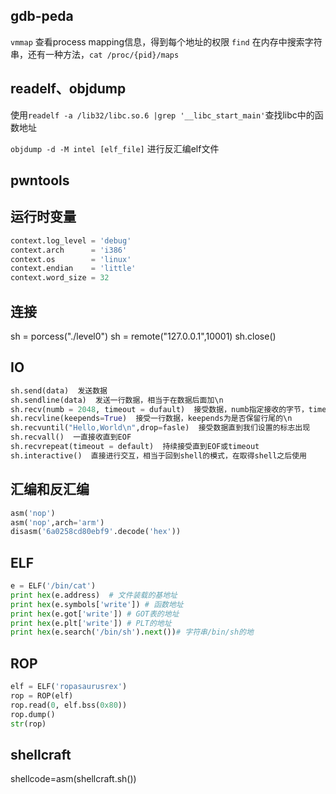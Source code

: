 ## gdb-peda
`vmmap`
查看process mapping信息，得到每个地址的权限
`find` 在内存中搜索字符串，还有一种方法，`cat /proc/{pid}/maps` 

## readelf、objdump
使用`readelf -a /lib32/libc.so.6 |grep '__libc_start_main'`查找libc中的函数地址

`objdump -d -M intel [elf_file]` 进行反汇编elf文件

## pwntools



## 运行时变量
```py
context.log_level = 'debug'
context.arch      = 'i386'
context.os        = 'linux'
context.endian    = 'little'
context.word_size = 32
```

## 连接
sh = porcess("./level0")
sh = remote("127.0.0.1",10001)
sh.close()  
## IO

```py
sh.send(data)  发送数据
sh.sendline(data)  发送一行数据，相当于在数据后面加\n
sh.recv(numb = 2048, timeout = dufault)  接受数据，numb指定接收的字节，timeout指定超时
sh.recvline(keepends=True)  接受一行数据，keepends为是否保留行尾的\n
sh.recvuntil("Hello,World\n",drop=fasle)  接受数据直到我们设置的标志出现
sh.recvall()  一直接收直到EOF
sh.recvrepeat(timeout = default)  持续接受直到EOF或timeout
sh.interactive()  直接进行交互，相当于回到shell的模式，在取得shell之后使用
```
##  汇编和反汇编

```py
asm('nop')
asm('nop',arch='arm')
disasm('6a0258cd80ebf9'.decode('hex'))
```

## ELF

```py
e = ELF('/bin/cat')
print hex(e.address)  # 文件装载的基地址
print hex(e.symbols['write']) # 函数地址
print hex(e.got['write']) # GOT表的地址
print hex(e.plt['write']) # PLT的地址
print hex(e.search('/bin/sh').next())# 字符串/bin/sh的地
```

## ROP

```py
elf = ELF('ropasaurusrex')
rop = ROP(elf)
rop.read(0, elf.bss(0x80))
rop.dump()
str(rop)
```

## shellcraft
shellcode=asm(shellcraft.sh())